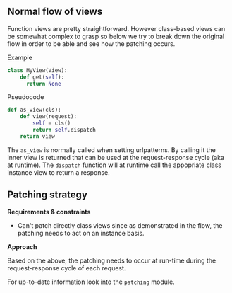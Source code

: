 Normal flow of views
--------------------

Function views are pretty straightforward. However class-based views can be somewhat complex
to grasp so below we try to break down the original flow in order to be able and see how the
patching occurs.


Example

```python
class MyView(View):
    def get(self):  
      return None
```

Pseudocode

```python
def as_view(cls):
    def view(request):
        self = cls()
        return self.dispatch
    return view
```

The `as_view` is normally called when setting urlpatterns. By calling it the inner view
is returned that can be used at the request-response cycle (aka at runtime). The `dispatch`
function will at runtime call the appopriate class instance view to return a response.


Patching strategy
-----------------

**Requirements & constraints**

  - Can't patch directly class views since as demonstrated in the flow, the patching needs to act on
    an instance basis.

**Approach**

Based on the above, the patching needs to occur at run-time during the request-response cycle of each
request.

For up-to-date information look into the `patching` module.
